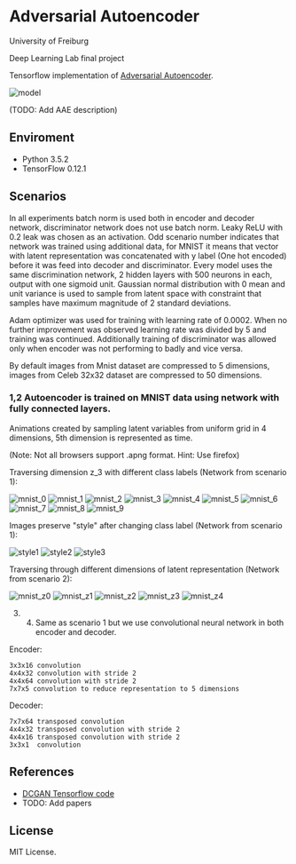 # Adversarial Autoencoder
University of Freiburg


Deep Learning Lab final project


Tensorflow implementation of [Adversarial Autoencoder](https://arxiv.org/abs/1511.05644).

![model](images/AAE.png)

(TODO: Add AAE description)


## Enviroment

- Python 3.5.2
- TensorFlow 0.12.1

## Scenarios

In all experiments batch norm is used both in encoder and decoder network, discriminator
network does not use batch norm. Leaky ReLU with 0.2 leak was chosen as an activation.
Odd scenario number indicates that network was trained using additional data, for MNIST
it means that vector with latent representation was concatenated with y label (One hot 
encoded) before it was feed into decoder and discriminator. Every model uses the same
discrimination network, 2 hidden layers with 500 neurons in each, output with one sigmoid
unit. Gaussian normal distribution with 0 mean and unit variance is used to sample from 
latent space with constraint that samples have maximum magnitude of 2 standard deviations. 


Adam optimizer was used for training with learning rate of 0.0002. When no further improvement
was observed learning rate was divided by 5 and training was continued. Additionally training
of discriminator was allowed only when encoder was not performing to badly and vice versa.


By default images from Mnist dataset are compressed to 5 dimensions, images from Celeb 32x32
dataset are compressed to 50 dimensions. 


### 1,2 Autoencoder is trained on MNIST data using network with fully connected layers. 

Animations created by sampling latent variables from uniform grid in 4 dimensions, 5th dimension
is represented as time.


(Note: Not all browsers support .apng format. Hint: Use firefox)

Traversing dimension z_3 with different class labels (Network from scenario 1):

![mnist_0](images/Mnist_Dense_y/Mnist_Dense_0.apng) ![mnist_1](images/Mnist_Dense_y/Mnist_Dense_1.apng) ![mnist_2](images/Mnist_Dense_y/Mnist_Dense_2.apng) ![mnist_3](images/Mnist_Dense_y/Mnist_Dense_3.apng) ![mnist_4](images/Mnist_Dense_y/Mnist_Dense_4.apng) ![mnist_5](images/Mnist_Dense_y/Mnist_Dense_5.apng) ![mnist_6](images/Mnist_Dense_y/Mnist_Dense_6.apng) ![mnist_7](images/Mnist_Dense_y/Mnist_Dense_7.apng) ![mnist_8](images/Mnist_Dense_y/Mnist_Dense_8.apng) ![mnist_9](images/Mnist_Dense_y/Mnist_Dense_9.apng)

Images preserve "style" after changing class label (Network from scenario 1):

![style1](images/Mnist_Dense_y/Mnist_Dense_style1.apng) ![style2](images/Mnist_Dense_y/Mnist_Dense_style2.apng) ![style3](images/Mnist_Dense_y/Mnist_Dense_style3.apng)


Traversing through different dimensions of latent representation (Network from scenario 2):

![mnist_z0](images/Mnist_Dense_noy/Mnist_Dense_z0.apng) ![mnist_z1](images/Mnist_Dense_noy/Mnist_Dense_z1.apng) ![mnist_z2](images/Mnist_Dense_noy/Mnist_Dense_z2.apng) ![mnist_z3](images/Mnist_Dense_noy/Mnist_Dense_z3.apng) ![mnist_z4](images/Mnist_Dense_noy/Mnist_Dense_z4.apng) 


3. 4. Same as scenario 1 but we use convolutional neural network in both encoder 
and decoder. 

Encoder: 

    3x3x16 convolution
    4x4x32 convolution with stride 2
    4x4x64 convolution with stride 2
    7x7x5 convolution to reduce representation to 5 dimensions
    
Decoder:

    7x7x64 transposed convolution
    4x4x32 transposed convolution with stride 2
    4x4x16 transposed convolution with stride 2
    3x3x1  convolution

## References

- [DCGAN Tensorflow code](https://github.com/carpedm20/DCGAN-tensorflow)
- TODO: Add papers

## License

MIT License.
